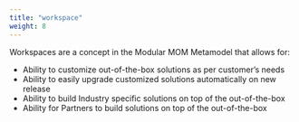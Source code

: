 ```yaml
---
title: "workspace"
weight: 8
---
```


Workspaces are a concept in the Modular MOM Metamodel that allows for:
- Ability to customize out-of-the-box solutions as per customer’s needs
- Ability to easily upgrade customized solutions automatically on new release
- Ability to build Industry specific solutions on top of the out-of-the-box
- Ability for Partners to build solutions on top of the out-of-the-box 